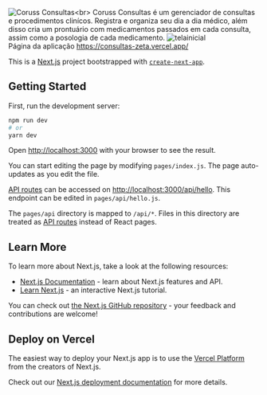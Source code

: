 ![Coruss Consultas]([https://consultas-zeta.vercel.app/_next/image?url=%2Flogofull.png&w=128&q=75](https://www.coruss.com.br/_next/image?url=%2Fcorusslogo.png&w=256&q=75))<br>
Coruss Consultas é um gerenciador de consultas e procedimentos clinícos.
Registra e organiza seu dia a dia médico, além disso cria um prontuário com medicamentos passados em cada consulta, assim como a posologia de cada medicamento.
![telainicial](http://petsegurooficial.com.br/wp-content/uploads/2022/08/consultas.png)
<br>
Página da aplicação <https://consultas-zeta.vercel.app/>




This is a [Next.js](https://nextjs.org/) project bootstrapped with [`create-next-app`](https://github.com/vercel/next.js/tree/canary/packages/create-next-app).

## Getting Started

First, run the development server:

```bash
npm run dev
# or
yarn dev
```

Open [http://localhost:3000](http://localhost:3000) with your browser to see the result.

You can start editing the page by modifying `pages/index.js`. The page auto-updates as you edit the file.

[API routes](https://nextjs.org/docs/api-routes/introduction) can be accessed on [http://localhost:3000/api/hello](http://localhost:3000/api/hello). This endpoint can be edited in `pages/api/hello.js`.

The `pages/api` directory is mapped to `/api/*`. Files in this directory are treated as [API routes](https://nextjs.org/docs/api-routes/introduction) instead of React pages.

## Learn More

To learn more about Next.js, take a look at the following resources:

- [Next.js Documentation](https://nextjs.org/docs) - learn about Next.js features and API.
- [Learn Next.js](https://nextjs.org/learn) - an interactive Next.js tutorial.

You can check out [the Next.js GitHub repository](https://github.com/vercel/next.js/) - your feedback and contributions are welcome!

## Deploy on Vercel

The easiest way to deploy your Next.js app is to use the [Vercel Platform](https://vercel.com/new?utm_medium=default-template&filter=next.js&utm_source=create-next-app&utm_campaign=create-next-app-readme) from the creators of Next.js.

Check out our [Next.js deployment documentation](https://nextjs.org/docs/deployment) for more details.
